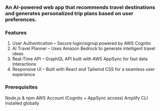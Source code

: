 ### An AI-powered web app that recommends travel destinations and generates personalized trip plans based on user preferences.

### Features
1. User Authentication – Secure login/signup powered by AWS Cognito
2. AI Travel Planner – Uses Amazon Bedrock to generate intelligent travel ideas
3. Real-Time API – GraphQL API built with AWS AppSync for fast data interactions
4. Responsive UI – Built with React and Tailwind CSS for a seamless user experience

### Prerequisites
Node.js & npm
AWS Account (Cognito + AppSync access)
Amplify CLI installed globally

